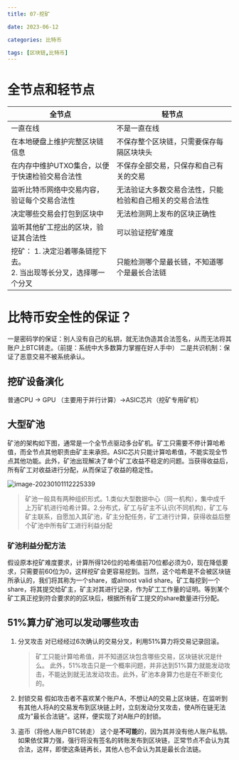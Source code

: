 ```yaml
---
title: 07-挖矿

date: 2023-06-12	

categories: 比特币	

tags: [区块链,比特币]
---	
```


# 全节点和轻节点

| 全节点                                                       | 轻节点                                                   |
| ------------------------------------------------------------ | -------------------------------------------------------- |
| 一直在线                                                     | 不是一直在线                                             |
| 在本地硬盘上维护完整区块链信息                               | 不保存整个区块链，只需要保存每隔区块块头                 |
| 在内存中维护UTXO集合，以便于快速检验交易合法性               | 不保存全部交易，只保存和自己有关的交易                   |
| 监听比特币网络中交易内容，验证每个交易合法性                 | 无法验证大多数交易合法性，只能检验和自己相关的交易合法性 |
| 决定哪些交易会打包到区块中                                   | 无法检测网上发布的区块正确性                             |
| 监听其他矿工挖出的区块，验证其合法性                         | 可以验证挖矿难度                                         |
| 挖矿： 1. 决定沿着哪条链挖下去。<br /> 2. 当出现等长分叉，选择哪一个分叉 | 只能检测哪个是最长链，不知道哪个是最长合法链             |

# 比特币安全性的保证？

一是密码学的保证：别人没有自己的私钥，就无法伪造其合法签名，从而无法将其账户上BTC转走。（前提：系统中大多数算力掌握在好人手中）
二是共识机制：保证了恶意交易不被系统承认。

## 挖矿设备演化

普通CPU -> GPU （主要用于并行计算）->ASIC芯片（挖矿专用矿机）

## 大型矿池

矿池的架构如下图，通常是一个全节点驱动多台矿机。矿工只需要不停计算哈希值，而全节点其他职责由矿主来承担。ASIC芯片只能计算哈希值，不能实现全节点其他功能。此外，矿池出现解决了单个矿工收益不稳定的问题。当获得收益后，所有矿工对收益进行分配，从而保证了收益的稳定性。

![image-20230101112225339](/noteimg/C:/Users/zhuba/Desktop/PersonalBlog/source/_posts/区块链/比特币/img/image-20230101112225339.png) 

> 矿池一般具有两种组织形式。1.类似大型数据中心（同一机构），集中成千上万矿机进行哈希计算。2.分布式，矿工与矿主不认识(不同机构)，矿工与矿主联系，自愿加入其矿池，矿主分配任务，矿工进行计算，获得收益后整个矿池中所有矿工进行利益分配

### 矿池利益分配方法

假设原本挖矿难度要求，计算所得126位的哈希值前70位都必须为0，现在降低要求，只需要前60位为0，这样挖矿会更容易挖到。当然，这个哈希是不会被区块链所承认的，我们将其称为一个share，或almost valid share。矿工每挖到一个share，将其提交给矿主，矿主对其进行记录，作为矿工工作量的证明。等到某个矿工真正挖到符合要求的的区块后，根据所有矿工提交的share数量进行分配。

## 51%算力矿池可以发动哪些攻击

1. 分叉攻击
   对已经经过6次确认的交易分叉，利用51%算力将交易记录回滚。

   > 矿工只能计算哈希值，并不知道区块包含哪些交易，区块链状况是什么。
   > 此外，51%攻击只是一个概率问题，并非达到51%算力就能发动攻击，不能达到就无法发动攻击。此外，矿池本身算力也是在不断变化的。

2. 封锁交易
   假如攻击者不喜欢某个账户A，不想让A的交易上区块链，在监听到有其他人将A的交易发布到区块链上时，立刻发动分叉攻击，使A所在链无法成为”最长合法链“。这样，便实现了对A账户的封锁。

3. 盗币（将他人账户BTC转走）
   这个是**不可能**的，因为其并没有他人账户私钥。如果依仗算力强，强行将没有签名的转账发布到区块链，正常节点不会认为其合法，这样，即使这条链再长，其他人也不会认为其是最长合法链。
